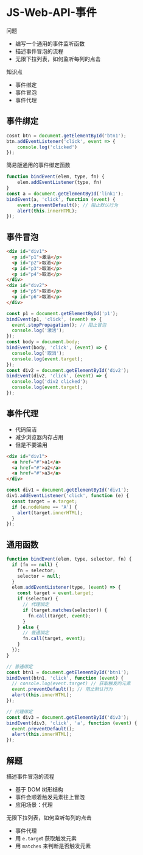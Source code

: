 # JS-Web-API-事件

问题

- 编写一个通用的事件监听函数
- 描述事件冒泡的流程
- 无限下拉列表，如何监听每列的点击

知识点

- 事件绑定
- 事件冒泡
- 事件代理

## 事件绑定

```js
cosnt btn = document.getElementById('btn1');
btn.addEventListener('click', event => {
    console.log('clicked')
});
```

简易版通用的事件绑定函数

```js
function bindEvent(elem, type, fn) {
    elem.addEventListener(type, fn)
}
const a = document.getElementById('link1');
bindEvent(a, 'click', function (event) {
    event.preventDefault(); // 阻止默认行为
    alert(this.innerHTML);
});
```

## 事件冒泡

```html
<div id="div1">
  <p id="p1">激活</p>
  <p id="p2">取消</p>
  <p id="p3">取消</p>
  <p id="p4">取消</p>
</div>
<div id="div2">
  <p id="p5">取消</p>
  <p id="p6">取消</p>
</div>
```

```js
const p1 = document.getElementById('p1');
bindEvent(p1, 'click', (event) => {
  event.stopPropagation(); // 阻止冒泡
  console.log('激活');
});
const body = document.body;
bindEvent(body, 'click', (event) => {
  console.log('取消');
  console.log(event.target);
});
const div2 = document.getElementById('div2');
bindEvent(div2, 'click', (event) => {
  console.log('div2 clicked');
  console.log(event.target);
});
```

## 事件代理

- 代码简洁
- 减少浏览器内存占用
- 但是不要滥用

```html
<div id="div1">
  <a href="#">a1</a>
  <a href="#">a2</a>
  <a href="#">a3</a>
</div>
```

```js
const div1 = document.getElementById('div1');
div1.addEventListener('click', function (e) {
  const target = e.target;
  if (e.nodeName == 'A') {
    alert(target.innerHTML);
  }
});
```

## 通用函数

```js
function bindEvent(elem, type, selector, fn) {
  if (fn == null) {
    fn = selector;
    selector = null;
  }
  elem.addEventListener(type, (event) => {
    const target = event.target;
    if (selector) {
      // 代理绑定
      if (target.matches(selector)) {
        fn.call(target, event);
      }
    } else {
      // 普通绑定
      fn.call(target, event);
    }
  });
}
```

```js
// 普通绑定
const btn1 = document.getElementById('btn1');
bindEvent(btn1, 'click', function (event) {
  // console.log(event.target) // 获取触发的元素
  event.preventDefault(); // 阻止默认行为
  alert(this.innerHTML);
});

// 代理绑定
const div3 = document.getElementById('div3');
bindEvent(div3, 'click', 'a', function (event) {
  event.preventDefault();
  alert(this.innerHTML);
});
```

## 解题

描述事件冒泡的流程

- 基于 DOM 树形结构
- 事件会顺着触发元素往上冒泡
- 应用场景：代理

无限下拉列表，如何监听每列的点击

- 事件代理
- 用 `e.targe`t 获取触发元素
- 用 `matches` 来判断是否触发元素
